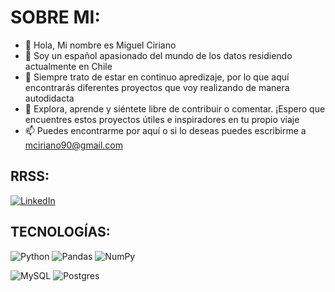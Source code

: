 # SOBRE MI:

- 👋 Hola, Mi nombre es Miguel Ciriano
- 👀 Soy un español apasionado del mundo de los datos residiendo actualmente en Chile
- 🌱 Siempre trato de estar en continuo apredizaje, por lo que aquí encontrarás diferentes proyectos que voy realizando de manera autodidacta
- 💞️ Explora, aprende y siéntete libre de contribuir o comentar. ¡Espero que encuentres estos proyectos útiles e inspiradores en tu propio viaje
- 📫 Puedes encontrarme por aquí o si lo deseas puedes escribirme a mciriano90@gmail.com

## RRSS:
[![LinkedIn](https://img.shields.io/badge/LinkedIn-%230077B5.svg?logo=linkedin&logoColor=white)](https://www.linkedin.com/in/miguel-ciriano-martin/)

## TECNOLOGÍAS:
![Python](https://img.shields.io/badge/python-3670A0?style=for-the-badge&logo=python&logoColor=ffdd54)
![Pandas](https://img.shields.io/badge/pandas-%23150458.svg?style=for-the-badge&logo=pandas&logoColor=white) 
![NumPy](https://img.shields.io/badge/numpy-%23013243.svg?style=for-the-badge&logo=numpy&logoColor=white) 


![MySQL](https://img.shields.io/badge/mysql-%2300f.svg?style=for-the-badge&logo=mysql&logoColor=white) 
![Postgres](https://img.shields.io/badge/postgres-%23316192.svg?style=for-the-badge&logo=postgresql&logoColor=white)

